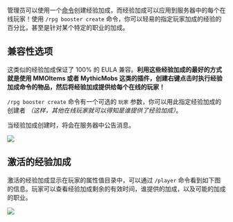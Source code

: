 管理员可以使用一个[命令](Commands)创建经验加成，而经验加成可以应用到服务器中的每个在线玩家！使用 `/rpg booster create` 命令，你可以轻易的指定玩家加成的经验的百分比，甚至是针对某个特定的职业的加成。

## 兼容性选项
这类似的经验加成保证了 100% 的 EULA 兼容。**利用这些经验加成的最好的方式就是使用 MMOItems 或者 MythicMobs 这类的插件，创建右键点击时执行经验加成命令的物品，然后将经验加成提供给每个在线的玩家！**

`/rpg booster create` 命令有一个可选的 `玩家` 参数，你可以用此指定经验加成的创建者 _（这样，其他在线玩家就可以得知是谁提供了经验加成）_。

当经验加成创建时，将会在服务器中公告消息。

![](https://i.imgur.com/LAORxCH.png)

## 激活的经验加成
激活的经验加成显示在玩家的属性值目录中，可以通过 `/player` 命令看到如下图的信息。玩家可以查看经验加成剩余的有效时间，谁提供的加成，以及可能的加成的职业。

![](https://i.imgur.com/1DqLp7S.png)